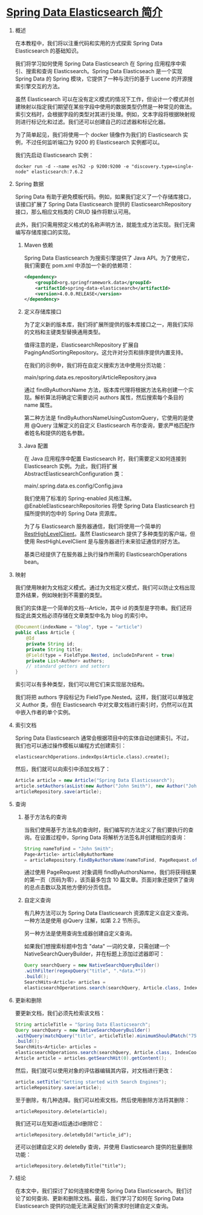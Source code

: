 # [Spring Data Elasticsearch 简介](https://www.baeldung.com/spring-data-elasticsearch-tutorial)

1. 概述

    在本教程中，我们将以注重代码和实用的方式探索 Spring Data Elasticsearch 的基础知识。

    我们将学习如何使用 Spring Data Elasticsearch 在 Spring 应用程序中索引、搜索和查询 Elasticsearch。Spring Data Elasticseach 是一个实现 Spring Data 的 Spring 模块，它提供了一种与流行的基于 Lucene 的开源搜索引擎交互的方法。

    虽然 Elasticsearch 可以在没有定义模式的情况下工作，但设计一个模式并创建映射以指定我们期望在某些字段中使用的数据类型仍然是一种常见的做法。索引文档时，会根据字段的类型对其进行处理。例如，文本字段将根据映射规则进行标记化和过滤。我们还可以创建自己的过滤器和标记化器。

    为了简单起见，我们将使用一个 docker 镜像作为我们的 Elasticsearch 实例，不过任何监听端口为 9200 的 Elasticsearch 实例都可以。

    我们先启动 Elasticsearch 实例：

    `docker run -d --name es762 -p 9200:9200 -e "discovery.type=single-node" elasticsearch:7.6.2`

2. Spring 数据

    Spring Data 有助于避免模板代码。例如，如果我们定义了一个存储库接口，该接口扩展了 Spring Data Elasticsearch 提供的 ElasticsearchRepository 接口，那么相应文档类的 CRUD 操作将默认可用。

    此外，我们只需用预定义格式的名称声明方法，就能生成方法实现。我们无需编写存储库接口的实现。

    1. Maven 依赖

        Spring Data Elasticsearch 为搜索引擎提供了 Java API。为了使用它，我们需要在 pom.xml 中添加一个新的依赖项：

        ```xml
        <dependency>
            <groupId>org.springframework.data</groupId>
            <artifactId>spring-data-elasticsearch</artifactId>
            <version>4.0.0.RELEASE</version>
        </dependency>
        ```

    2. 定义存储库接口

        为了定义新的版本库，我们将扩展所提供的版本库接口之一，用我们实际的文档和主键类型替换通用类型。

        值得注意的是，ElasticsearchRepository 扩展自 PagingAndSortingRepository。这允许对分页和排序提供内置支持。

        在我们的示例中，我们将在自定义搜索方法中使用分页功能：

        main/spring.data.es.repository/ArticleRepository.java

        通过 findByAuthorsName 方法，版本库代理将根据方法名称创建一个实现。解析算法将确定它需要访问 authors 属性，然后搜索每个条目的 name 属性。

        第二种方法是 findByAuthorsNameUsingCustomQuery，它使用的是使用 @Query 注解定义的自定义 Elasticsearch 布尔查询，要求严格匹配作者姓名和提供的姓名参数。

    3. Java 配置

        在 Java 应用程序中配置 Elasticsearch 时，我们需要定义如何连接到 Elasticsearch 实例。为此，我们将扩展 AbstractElasticsearchConfiguration 类：

        main/.spring.data.es.config/Config.java

        我们使用了标准的 Spring-enabled 风格注解。@EnableElasticsearchRepositories 将使 Spring Data Elasticsearch 扫描所提供的包中的 Spring Data 资源库。

        为了与 Elasticsearch 服务器通信，我们将使用一个简单的 [RestHighLevelClient](https://www.elastic.co/guide/en/elasticsearch/client/java-rest/current/java-rest-high.html)。虽然 Elasticsearch 提供了多种类型的客户端，但使用 RestHighLevelClient 是与服务器进行未来验证通信的好方法。

        基类已经提供了在服务器上执行操作所需的 ElasticsearchOperations bean。

3. 映射

    我们使用映射为文档定义模式。通过为文档定义模式，我们可以防止文档出现意外结果，例如映射到不需要的类型。

    我们的实体是一个简单的文档--Article，其中 id 的类型是字符串。我们还将指定此类文档必须存储在文章类型中名为 blog 的索引中。

    ```java
    @Document(indexName = "blog", type = "article")
    public class Article {
        @Id
        private String id;
        private String title;
        @Field(type = FieldType.Nested, includeInParent = true)
        private List<Author> authors;
        // standard getters and setters
    }
    ```

    索引可以有多种类型，我们可以用它们来实现层次结构。

    我们将把 authors 字段标记为 FieldType.Nested。这样，我们就可以单独定义 Author 类，但在 Elasticsearch 中对文章文档进行索引时，仍然可以在其中嵌入作者的单个实例。

4. 索引文档

    Spring Data Elasticsearch 通常会根据项目中的实体自动创建索引。不过，我们也可以通过操作模板以编程方式创建索引：

    `elasticsearchOperations.indexOps(Article.class).create();`

    然后，我们就可以向索引中添加文档了：

    ```java
    Article article = new Article("Spring Data Elasticsearch");
    article.setAuthors(asList(new Author("John Smith"), new Author("John Doe")));
    articleRepository.save(article);
    ```

5. 查询

    1. 基于方法名的查询

        当我们使用基于方法名的查询时，我们编写的方法定义了我们要执行的查询。在设置过程中，Spring Data 将解析方法签名并创建相应的查询：

        ```java
        String nameToFind = "John Smith";
        Page<Article> articleByAuthorName
        = articleRepository.findByAuthorsName(nameToFind, PageRequest.of(0, 10));
        ```

        通过使用 PageRequest 对象调用 findByAuthorsName，我们将获得结果的第一页（页码为零），该页最多包含 10 篇文章。页面对象还提供了查询的总点击数以及其他方便的分页信息。

    2. 自定义查询

        有几种方法可以为 Spring Data Elasticsearch 资源库定义自定义查询。一种方法是使用 @Query 注解，如第 2.2 节所示。

        另一种方法是使用查询生成器创建自定义查询。

        如果我们想搜索标题中包含 "data" 一词的文章，只需创建一个 NativeSearchQueryBuilder，并在标题上添加过滤器即可：

        ```java
        Query searchQuery = new NativeSearchQueryBuilder()
        .withFilter(regexpQuery("title", ".*data.*"))
        .build();
        SearchHits<Article> articles = 
        elasticsearchOperations.search(searchQuery, Article.class, IndexCoordinates.of("blog");
        ```

6. 更新和删除

    要更新文档，我们必须先检索该文档：

    ```java
    String articleTitle = "Spring Data Elasticsearch";
    Query searchQuery = new NativeSearchQueryBuilder()
    .withQuery(matchQuery("title", articleTitle).minimumShouldMatch("75%"))
    .build();
    SearchHits<Article> articles = 
    elasticsearchOperations.search(searchQuery, Article.class, IndexCoordinates.of("blog");
    Article article = articles.getSearchHit(0).getContent();
    ```

    然后，我们就可以使用对象的评估器编辑其内容，对文档进行更改：

    ```java
    article.setTitle("Getting started with Search Engines");
    articleRepository.save(article);
    ```

    至于删除，有几种选择。我们可以检索文档，然后使用删除方法将其删除：

    `articleRepository.delete(article);`

    我们还可以在知道id后通过id删除它：

    `articleRepository.deleteById("article_id");`

    还可以创建自定义的 deleteBy 查询，并使用 Elasticsearch 提供的批量删除功能：

    `articleRepository.deleteByTitle("title");`

7. 结论

    在本文中，我们探讨了如何连接和使用 Spring Data Elasticsearch。我们讨论了如何查询、更新和删除文档。最后，我们学习了如何在 Spring Data Elasticsearch 提供的功能无法满足我们的需求时创建自定义查询。
